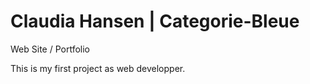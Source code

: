 # Claudia Hansen | Categorie-Bleue
Web Site / Portfolio

This is my first project as web developper. 
